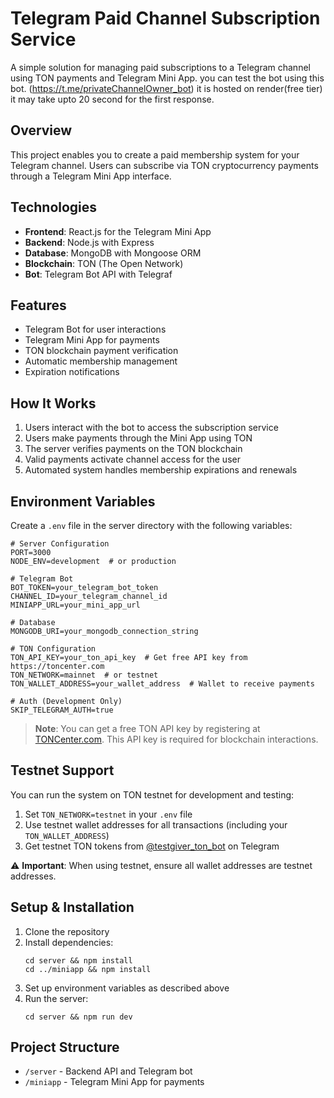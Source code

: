 # Telegram Paid Channel Subscription Service

A simple solution for managing paid subscriptions to a Telegram channel using TON payments and Telegram Mini App.
you can test the bot using this bot. (https://t.me/privateChannelOwner_bot)
it is hosted on render(free tier) it may take upto 20 second for the first response.

## Overview

This project enables you to create a paid membership system for your Telegram channel. Users can subscribe via TON cryptocurrency payments through a Telegram Mini App interface.

## Technologies

- **Frontend**: React.js for the Telegram Mini App
- **Backend**: Node.js with Express
- **Database**: MongoDB with Mongoose ORM
- **Blockchain**: TON (The Open Network)
- **Bot**: Telegram Bot API with Telegraf

## Features

- Telegram Bot for user interactions
- Telegram Mini App for payments
- TON blockchain payment verification
- Automatic membership management
- Expiration notifications


## How It Works

1. Users interact with the bot to access the subscription service
2. Users make payments through the Mini App using TON
3. The server verifies payments on the TON blockchain
4. Valid payments activate channel access for the user
5. Automated system handles membership expirations and renewals

## Environment Variables

Create a `.env` file in the server directory with the following variables:

```
# Server Configuration
PORT=3000
NODE_ENV=development  # or production

# Telegram Bot
BOT_TOKEN=your_telegram_bot_token
CHANNEL_ID=your_telegram_channel_id
MINIAPP_URL=your_mini_app_url

# Database
MONGODB_URI=your_mongodb_connection_string

# TON Configuration
TON_API_KEY=your_ton_api_key  # Get free API key from https://toncenter.com
TON_NETWORK=mainnet  # or testnet
TON_WALLET_ADDRESS=your_wallet_address  # Wallet to receive payments

# Auth (Development Only)
SKIP_TELEGRAM_AUTH=true
```

> **Note**: You can get a free TON API key by registering at [TONCenter.com](https://toncenter.com). This API key is required for blockchain interactions.

## Testnet Support

You can run the system on TON testnet for development and testing:

1. Set `TON_NETWORK=testnet` in your `.env` file
2. Use testnet wallet addresses for all transactions (including your `TON_WALLET_ADDRESS`)
3. Get testnet TON tokens from [@testgiver_ton_bot](https://t.me/testgiver_ton_bot) on Telegram

⚠️ **Important**: When using testnet, ensure all wallet addresses are testnet addresses.

## Setup & Installation

1. Clone the repository
2. Install dependencies:
   ```
   cd server && npm install
   cd ../miniapp && npm install
   ```
3. Set up environment variables as described above
4. Run the server:
   ```
   cd server && npm run dev
   ```

## Project Structure

- `/server` - Backend API and Telegram bot
- `/miniapp` - Telegram Mini App for payments

